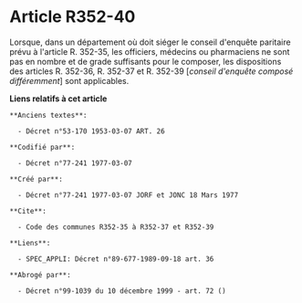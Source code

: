 # Article R352-40

Lorsque, dans un département où doit siéger le conseil d'enquête paritaire prévu à l'article R. 352-35, les officiers,
médecins ou pharmaciens ne sont pas en nombre et de grade suffisants pour le composer, les dispositions des articles R.
352-36, R. 352-37 et R. 352-39 [*conseil d'enquête composé différemment*] sont applicables.

**Liens relatifs à cet article**

	**Anciens textes**:

	  - Décret n°53-170 1953-03-07 ART. 26

	**Codifié par**:

	  - Décret n°77-241 1977-03-07

	**Créé par**:

	  - Décret n°77-241 1977-03-07 JORF et JONC 18 Mars 1977

	**Cite**:

	  - Code des communes R352-35 à R352-37 et R352-39

	**Liens**:

	  - SPEC_APPLI: Décret n°89-677-1989-09-18 art. 36

	**Abrogé par**:

	  - Décret n°99-1039 du 10 décembre 1999 - art. 72 ()
